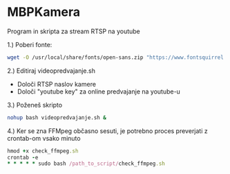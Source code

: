 # MBPKamera
Program in skripta za stream RTSP na youtube


1.)  Poberi fonte:
```sh
wget -O /usr/local/share/fonts/open-sans.zip "https://www.fontsquirrel.com/fonts/download/open-sans";unzip open-sans.zip
```

2.)  Editiraj videopredvajanje.sh
- Določi RTSP naslov kamere
- Določi "youtube key" za online predvajanje na youtube-u

3.) Poženeš skripto 
```sh
nohup bash videopredvajanje.sh &
```

4.) Ker se zna FFMpeg občasno sesuti, je potrebno proces preverjati z crontab-om vsako minuto

```ruby
hmod +x check_ffmpeg.sh
crontab -e
* * * * * sudo bash /path_to_script/check_ffmpeg.sh
```
